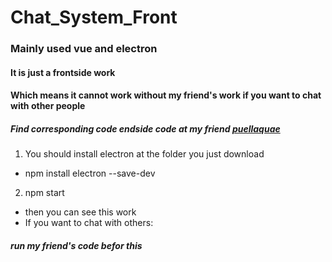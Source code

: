 # Chat_System_Front
### Mainly used vue and electron
#### It is just a frontside work
#### Which means it cannot work without my friend's work if you want to chat with other people
##### Find corresponding code endside code at my friend [puellaquae](https://github.com/Puellaquae/Chat)
1. You should install electron at the folder you just download
* npm install electron --save-dev
2. npm start
* then you can see this work
* If you want to chat with others:
##### run my friend's code befor this
